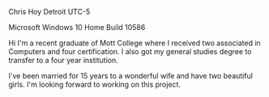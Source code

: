 Chris Hoy
Detroit UTC-5

Microsoft Windows 10 Home Build 10586

Hi I'm a recent graduate of Mott College where I received two associated in Computers and four certification. I also got my general studies degree to transfer to a four year institution.

I've been married for 15 years to a wonderful wife and have two beautiful girls. I'm looking forward to working on this project.
